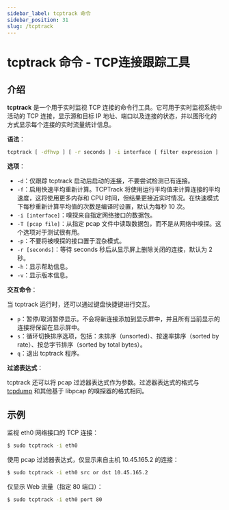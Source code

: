 ```yaml
---
sidebar_label: tcptrack 命令
sidebar_position: 31
slug: /tcptrack
---
```


# tcptrack 命令 - TCP连接跟踪工具



## 介绍

**tcptrack** 是一个用于实时监视 TCP 连接的命令行工具。它可用于实时监视系统中活动的 TCP 连接，显示源和目标 IP 地址、端口以及连接的状态，并以图形化的方式显示每个连接的实时流量统计信息。

**语法**：

```bash
tcptrack [ -dfhvp ] [ -r seconds ] -i interface [ filter expression ]
```

**选项**：

- `-d`：仅跟踪 tcptrack 启动后启动的连接，不要尝试检测已有连接。
- `-f`：启用快速平均重新计算。TCPTrack 将使用运行平均值来计算连接的平均速度，这将使用更多内存和 CPU 时间，但结果更接近实时情况。在快速模式下每秒重新计算平均值的次数是编译时设置，默认为每秒 10 次。
- `-i [interface]`：嗅探来自指定网络接口的数据包。
- `-T [pcap file]`：从指定 pcap 文件中读取数据包，而不是从网络中嗅探。这个选项对于测试很有用。
- `-p`：不要将被嗅探的接口置于混杂模式。
- `-r [seconds]`：等待 seconds 秒后从显示屏上删除关闭的连接，默认为 2 秒。
- `-h`：显示帮助信息。
- `-v`：显示版本信息。

**交互命令**：

当 tcptrack 运行时，还可以通过键盘快捷键进行交互。

- `p`：暂停/取消暂停显示。不会将新连接添加到显示屏中，并且所有当前显示的连接将保留在显示屏中。
- `s`：循环切换排序选项，包括：未排序（unsorted）、按速率排序（sorted by rate）、按总字节排序（sorted by total bytes）。
- `q`：退出 tcptrack 程序。

**过滤表达式**：

tcptrack 还可以将 pcap 过滤器表达式作为参数。过滤器表达式的格式与 [tcpdump](/linux-command/tcpdump) 和其他基于 libpcap 的嗅探器的格式相同。



## 示例

监视 eth0 网络接口的 TCP 连接：

```bash
$ sudo tcptrack -i eth0
```

使用 pcap 过滤器表达式，仅显示来自主机 10.45.165.2 的连接：

```bash
$ sudo tcptrack -i eth0 src or dst 10.45.165.2
```

仅显示 Web 流量（指定 80 端口）：

```bash
$ sudo tcptrack -i eth0 port 80
```
